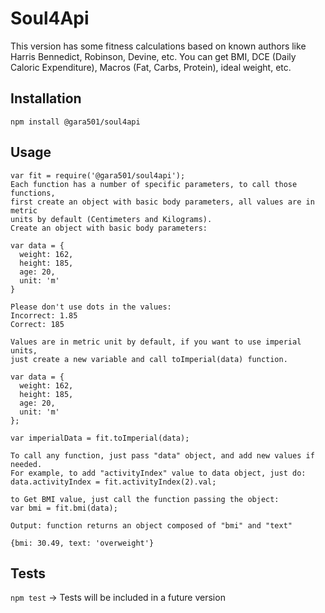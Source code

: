 Soul4Api
=========

This version has some fitness calculations based on known authors like Harris Bennedict, Robinson, Devine, etc. You can get BMI, 
DCE (Daily Caloric Expenditure), Macros (Fat, Carbs, Protein), ideal weight, etc.

## Installation

  `npm install @gara501/soul4api`

## Usage

    var fit = require('@gara501/soul4api');
    Each function has a number of specific parameters, to call those functions,
    first create an object with basic body parameters, all values are in metric
    units by default (Centimeters and Kilograms).
    Create an object with basic body parameters:

    var data = {
      weight: 162,
      height: 185,
      age: 20,
      unit: 'm'
    }

    Please don't use dots in the values:
    Incorrect: 1.85
    Correct: 185

    Values are in metric unit by default, if you want to use imperial units, 
    just create a new variable and call toImperial(data) function.

    var data = {
      weight: 162,
      height: 185,
      age: 20,
      unit: 'm'
    };

    var imperialData = fit.toImperial(data);

    To call any function, just pass "data" object, and add new values if needed.
    For example, to add "activityIndex" value to data object, just do:
    data.activityIndex = fit.activityIndex(2).val;

    to Get BMI value, just call the function passing the object: 
    var bmi = fit.bmi(data);

    Output: function returns an object composed of "bmi" and "text"

    {bmi: 30.49, text: 'overweight'}


## Tests

  `npm test` -> Tests will be included in a future version

